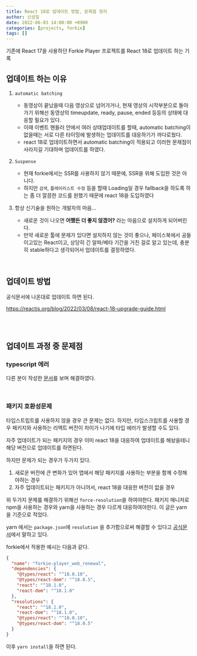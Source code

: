 ```yaml
---
title: React 18로 업데이트 방법, 문제점 정리
author: 신성일
date: 2022-06-03 14:00:00 +0900
categories: [projects, forkie]
tags: []
---
```


기존에 React 17을 사용하던 Forkie Player 프로젝트를 React 18로 업데이트 하는 기록

## 업데이트 하는 이유

1. `automatic batching`
   - 동영상이 끝났을때 다음 영상으로 넘어가거나, 현재 영상의 시작부분으로 돌아가기 위해선 동영상의 timeupdate, ready, pause, ended 등등의 상태에 대응할 필요가 있다.
   - 이때 이벤트 핸들러 안에서 여러 상태업데이트를 할때, automatic batching이 없을때는 서로 다른 타이밍에 발생하는 업데이트를 대응하기가 까다로웠다.
   - react 18로 업데이트하면서 automatic batching이 적용되고 이러한 문제점이 사라지길 기대하며 업데이트를 하였다.
2. `Suspense`

   - 현재 forkie에서는 SSR를 사용하지 않기 때문에, SSR을 위해 도입한 것은 아니다.
   - 하지만 `검색`, `플레이리스트 수정` 등을 할때 Loading일 경우 fallback을 하도록 하는 좀 더 깔끔한 코드를 원했기 때문에 react 18을 도입하였다

3. 항상 신기술을 원하는 개발자의 마음...
   - 새로운 것이 나오면 **어쨌든 더 좋지 않겠어?** 라는 마음으로 설치하게 되어버린다.
   - 만약 새로운 툴에 문제가 있다면 설치하지 않는 것이 좋으나, 페이스북에서 공들이고있는 React이고, 상당히 긴 알파/베타 기간을 거친 걸로 알고 있는데, 충분히 stable하다고 생각되어서 업데이트를 결정하였다.

<br/>

## 업데이트 방법

공식문서에 나온대로 업데이트 하면 된다.

https://reactjs.org/blog/2022/03/08/react-18-upgrade-guide.html

<br/>

<br/>

## 업데이트 과정 중 문제점

### typescript 에러

다른 분이 작성한 [문서](https://velog.io/@seungmini/TypeScript%EC%97%90-React18-%EC%A0%81%EC%9A%A9%ED%95%98%EA%B8%B0)를 보며 해결하였다.

<br/>

### 패키지 호환성문제

타입스트립트를 사용하지 않을 경우 큰 문제는 없다. 하지만, 타입스크립트를 사용할 경우 패키지와 사용하는 리액트 버전이 차이가 나기에 타입 에러가 발생할 수도 있다.

자주 업데이트가 되는 패키지의 경우 이미 react 18을 대응하여 업데이트를 해놨을테니 해당 버전으로 업데이트를 하면된다.

하지만 문제가 되는 경우가 두가지 있다.

1. 새로운 버전에 큰 변화가 있어 앱에서 해당 패키지를 사용하는 부분을 함께 수정해야하는 경우
2. 자주 업데이트되는 패키지가 아니어서, react 18을 대응한 버전이 없을 경우

위 두가지 문제를 해결하기 위해선 `force-resolution`을 하여야한다. 패키지 매니저로 npm을 사용하는 경우와 yarn을 사용하는 경우 다르게 대응하여야한다. 이 글은 yarn을 기준으로 적었다.

yarn 에서는 `package.json`에 `resolution` 을 추가함으로써 해결할 수 있다고 [공식문서](https://classic.yarnpkg.com/lang/en/docs/selective-version-resolutions/)에서 말하고 있다.

forkie에서 적용한 예시는 다음과 같다.

```json
{
  "name": "forkie-player_web_renewal",
  "dependencies": {
    "@types/react": "^18.0.10",
    "@types/react-dom": "^18.0.5",
    "react": "^18.1.0",
    "react-dom": "^18.1.0"
  },
  "resolutions": {
    "react": "^18.1.0",
    "react-dom": "^18.1.0",
    "@types/react": "^18.0.10",
    "@types/react-dom": "^18.0.5"
  }
}
```

이후 `yarn install`을 하면 된다.
